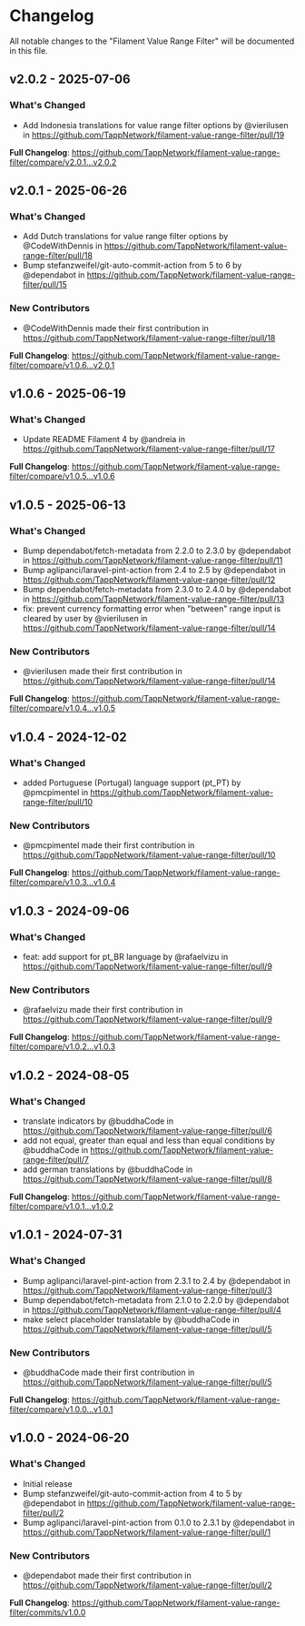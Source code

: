 # Changelog

All notable changes to the "Filament Value Range Filter" will be documented in this file.

## v2.0.2 - 2025-07-06

### What's Changed

* Add Indonesia translations for value range filter options by @vierilusen in https://github.com/TappNetwork/filament-value-range-filter/pull/19

**Full Changelog**: https://github.com/TappNetwork/filament-value-range-filter/compare/v2.0.1...v2.0.2

## v2.0.1 - 2025-06-26

### What's Changed

* Add Dutch translations for value range filter options by @CodeWithDennis in https://github.com/TappNetwork/filament-value-range-filter/pull/18
* Bump stefanzweifel/git-auto-commit-action from 5 to 6 by @dependabot in https://github.com/TappNetwork/filament-value-range-filter/pull/15

### New Contributors

* @CodeWithDennis made their first contribution in https://github.com/TappNetwork/filament-value-range-filter/pull/18

**Full Changelog**: https://github.com/TappNetwork/filament-value-range-filter/compare/v1.0.6...v2.0.1

## v1.0.6 - 2025-06-19

### What's Changed

* Update README Filament 4 by @andreia in https://github.com/TappNetwork/filament-value-range-filter/pull/17

**Full Changelog**: https://github.com/TappNetwork/filament-value-range-filter/compare/v1.0.5...v1.0.6

## v1.0.5 - 2025-06-13

### What's Changed

* Bump dependabot/fetch-metadata from 2.2.0 to 2.3.0 by @dependabot in https://github.com/TappNetwork/filament-value-range-filter/pull/11
* Bump aglipanci/laravel-pint-action from 2.4 to 2.5 by @dependabot in https://github.com/TappNetwork/filament-value-range-filter/pull/12
* Bump dependabot/fetch-metadata from 2.3.0 to 2.4.0 by @dependabot in https://github.com/TappNetwork/filament-value-range-filter/pull/13
* fix:  prevent currency formatting error when "between" range input is cleared by user by @vierilusen in https://github.com/TappNetwork/filament-value-range-filter/pull/14

### New Contributors

* @vierilusen made their first contribution in https://github.com/TappNetwork/filament-value-range-filter/pull/14

**Full Changelog**: https://github.com/TappNetwork/filament-value-range-filter/compare/v1.0.4...v1.0.5

## v1.0.4 - 2024-12-02

### What's Changed

* added Portuguese (Portugal) language support (pt_PT) by @pmcpimentel in https://github.com/TappNetwork/filament-value-range-filter/pull/10

### New Contributors

* @pmcpimentel made their first contribution in https://github.com/TappNetwork/filament-value-range-filter/pull/10

**Full Changelog**: https://github.com/TappNetwork/filament-value-range-filter/compare/v1.0.3...v1.0.4

## v1.0.3 - 2024-09-06

### What's Changed

* feat: add support for pt_BR language by @rafaelvizu in https://github.com/TappNetwork/filament-value-range-filter/pull/9

### New Contributors

* @rafaelvizu made their first contribution in https://github.com/TappNetwork/filament-value-range-filter/pull/9

**Full Changelog**: https://github.com/TappNetwork/filament-value-range-filter/compare/v1.0.2...v1.0.3

## v1.0.2 - 2024-08-05

### What's Changed

* translate indicators by @buddhaCode in https://github.com/TappNetwork/filament-value-range-filter/pull/6
* add not equal, greater than equal and less than equal conditions by @buddhaCode in https://github.com/TappNetwork/filament-value-range-filter/pull/7
* add german translations by @buddhaCode in https://github.com/TappNetwork/filament-value-range-filter/pull/8

**Full Changelog**: https://github.com/TappNetwork/filament-value-range-filter/compare/v1.0.1...v1.0.2

## v1.0.1 - 2024-07-31

### What's Changed

* Bump aglipanci/laravel-pint-action from 2.3.1 to 2.4 by @dependabot in https://github.com/TappNetwork/filament-value-range-filter/pull/3
* Bump dependabot/fetch-metadata from 2.1.0 to 2.2.0 by @dependabot in https://github.com/TappNetwork/filament-value-range-filter/pull/4
* make select placeholder translatable by @buddhaCode in https://github.com/TappNetwork/filament-value-range-filter/pull/5

### New Contributors

* @buddhaCode made their first contribution in https://github.com/TappNetwork/filament-value-range-filter/pull/5

**Full Changelog**: https://github.com/TappNetwork/filament-value-range-filter/compare/v1.0.0...v1.0.1

## v1.0.0 - 2024-06-20

### What's Changed

* Initial release
* Bump stefanzweifel/git-auto-commit-action from 4 to 5 by @dependabot in https://github.com/TappNetwork/filament-value-range-filter/pull/2
* Bump aglipanci/laravel-pint-action from 0.1.0 to 2.3.1 by @dependabot in https://github.com/TappNetwork/filament-value-range-filter/pull/1

### New Contributors

* @dependabot made their first contribution in https://github.com/TappNetwork/filament-value-range-filter/pull/2

**Full Changelog**: https://github.com/TappNetwork/filament-value-range-filter/commits/v1.0.0

